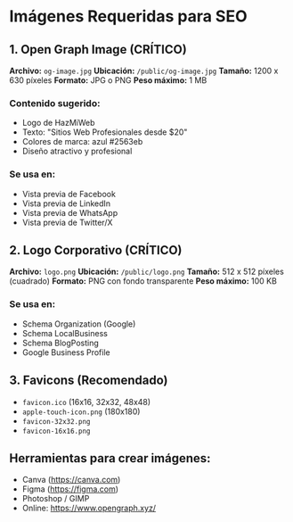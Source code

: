 # Imágenes Requeridas para SEO

## 1. Open Graph Image (CRÍTICO)
**Archivo:** `og-image.jpg`
**Ubicación:** `/public/og-image.jpg`
**Tamaño:** 1200 x 630 píxeles
**Formato:** JPG o PNG
**Peso máximo:** 1 MB

### Contenido sugerido:
- Logo de HazMiWeb
- Texto: "Sitios Web Profesionales desde $20"
- Colores de marca: azul #2563eb
- Diseño atractivo y profesional

### Se usa en:
- Vista previa de Facebook
- Vista previa de LinkedIn
- Vista previa de WhatsApp
- Vista previa de Twitter/X

## 2. Logo Corporativo (CRÍTICO)
**Archivo:** `logo.png`
**Ubicación:** `/public/logo.png`
**Tamaño:** 512 x 512 píxeles (cuadrado)
**Formato:** PNG con fondo transparente
**Peso máximo:** 100 KB

### Se usa en:
- Schema Organization (Google)
- Schema LocalBusiness
- Schema BlogPosting
- Google Business Profile

## 3. Favicons (Recomendado)
- `favicon.ico` (16x16, 32x32, 48x48)
- `apple-touch-icon.png` (180x180)
- `favicon-32x32.png`
- `favicon-16x16.png`

## Herramientas para crear imágenes:
- Canva (https://canva.com)
- Figma (https://figma.com)
- Photoshop / GIMP
- Online: https://www.opengraph.xyz/
